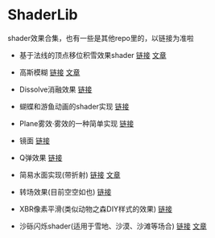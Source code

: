 # ShaderLib

shader效果合集，也有一些是其他repo里的，以链接为准啦


- 基于法线的顶点移位积雪效果shader [链接](https://github.com/llapuras/ShaderLib/tree/master/AccumulatedSnow) [文章](https://llapuras.top/UnityShader-%E7%A7%AF%E9%9B%AA/)

- 高斯模糊 [链接](https://github.com/llapuras/ShaderLib/tree/master/BlurEffect) [文章](https://llapuras.top/Unity-UI-Blur/)

- Dissolve消融效果 [链接](https://github.com/llapuras/ShaderLib/tree/master/Dissolve)

- 蝴蝶和游鱼动画的shader实现 [链接](https://github.com/llapuras/ShaderLib/tree/master/FishNButterfly)

- Plane雾效·雾效的一种简单实现 [链接](https://github.com/llapuras/ShaderLib/tree/master/Fog)

- 镜面 [链接](https://github.com/llapuras/ShaderLib/tree/master/Mirror)

- Q弹效果 [链接](https://github.com/llapuras/ShaderLib/tree/master/Qspring)

- 简易水面实现(带折射) [链接](https://github.com/llapuras/ShaderLib/tree/master/Water) [文章](https://llapuras.top/UnityShader-%E6%B0%B4%E9%9D%A2/)

- 转场效果(目前空空如也) [链接](https://github.com/llapuras/ShaderLib/tree/master/TransitionEffect)

- XBR像素平滑(类似动物之森DIY样式的效果) [链接](https://github.com/llapuras/UnityXbrShader) 

- 沙砾闪烁shader(适用于雪地、沙漠、沙滩等场合) [链接](https://github.com/llapuras/AlfxTerrain/blob/master/Assets/Shader/Sparkles_x1.shader) [文章](https://llapuras.top/%E5%9C%B0%E5%BD%A2%E7%94%9F%E6%88%90/)
